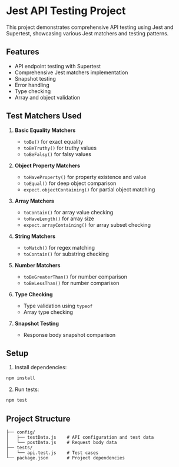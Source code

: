 # Jest API Testing Project

This project demonstrates comprehensive API testing using Jest and Supertest, showcasing various Jest matchers and testing patterns.

## Features

- API endpoint testing with Supertest
- Comprehensive Jest matchers implementation
- Snapshot testing
- Error handling
- Type checking
- Array and object validation

## Test Matchers Used

1. **Basic Equality Matchers**
   - `toBe()` for exact equality
   - `toBeTruthy()` for truthy values
   - `toBeFalsy()` for falsy values

2. **Object Property Matchers**
   - `toHaveProperty()` for property existence and value
   - `toEqual()` for deep object comparison
   - `expect.objectContaining()` for partial object matching

3. **Array Matchers**
   - `toContain()` for array value checking
   - `toHaveLength()` for array size
   - `expect.arrayContaining()` for array subset checking

4. **String Matchers**
   - `toMatch()` for regex matching
   - `toContain()` for substring checking

5. **Number Matchers**
   - `toBeGreaterThan()` for number comparison
   - `toBeLessThan()` for number comparison

6. **Type Checking**
   - Type validation using `typeof`
   - Array type checking

7. **Snapshot Testing**
   - Response body snapshot comparison

## Setup

1. Install dependencies:
```bash
npm install
```

2. Run tests:
```bash
npm test
```

## Project Structure

```
├── config/
│   ├── testData.js    # API configuration and test data
│   └── postData.js    # Request body data
├── tests/
│   └── api.test.js    # Test cases
└── package.json       # Project dependencies
``` 
